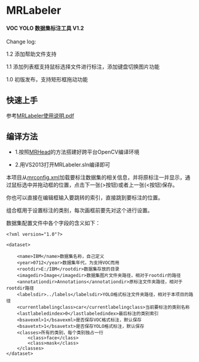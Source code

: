 # MRLabeler

#### VOC YOLO 数据集标注工具 V1.2

Change log:

1.2 添加帮助文件支持

1.1 添加列表框支持鼠标选择文件进行标注，添加键盘切换图片功能

1.0 初版发布，支持矩形框拖动功能

## 快速上手

参考[MRLabeler使用说明.pdf](MRLabeler使用说明.pdf)

## 编译方法

* 1.按照[MRHead](https://github.com/imistyrain/MRHead)的方法搭建好跨平台OpenCV编译环境

* 2.用VS2013打开MRLabeler.sln编译即可

本项目从[mrconfig.xml](mrconfig.xml)加载要标注数据集的相关信息，并将原标注一并显示，通过鼠标选中并拖动框的位置，点击下一张(>按钮)或者上一张(<按钮)保存。

你也可以直接在编辑框输入要跳转的索引，直接跳到要标注的位置。

组合框用于设置标注的类别，每次画框前要先对这个进行设置。

数据集配置文件中各个字段的含义如下：

```
<?xml version="1.0"?>

<dataset>

	<name>IBM</name>数据集名称，自己定义
	<year>0712</year>数据集年代，为支持VOC而用
	<rootdir>E:/IBM</rootdir>数据集存放的目录
	<imagedir>Image</imagedir>数据集图片文件夹路径，相对于rootdir的路径
	<annotationdir>Annotations</annotationdir>原标注文件夹路径，相对于rootdir路径
	<labelsdir>../labels</labelsdir>YOLO格式标注文件夹路径，相对于本项目的路径
	<currentlabelingclass>car</currentlabelingclass>当前要标注的类别名称
	<lastlabeledindex>0</lastlabeledindex>最后标注的类别索引
	<bsavexml>1</bsavexml>是否保存VOC格式标注，默认保存
	<bsavetxt>1</bsavetxt>是否保存YOLO格式标注，默认保存
	<classes>所有的类别，每个类别独占一行
		<class>face</class>
		<class>mask</class>
	</classes>
</dataset>
```